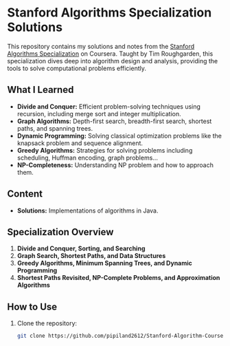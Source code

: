 # Stanford Algorithms Specialization Solutions  

This repository contains my solutions and notes from the [Stanford Algorithms Specialization](https://www.coursera.org/specializations/algorithms) on Coursera. Taught by Tim Roughgarden, this specialization dives deep into algorithm design and analysis, providing the tools to solve computational problems efficiently.  

## What I Learned  
- **Divide and Conquer:** Efficient problem-solving techniques using recursion, including merge sort and integer multiplication.  
- **Graph Algorithms:** Depth-first search, breadth-first search, shortest paths, and spanning trees.  
- **Dynamic Programming:** Solving classical optimization problems like the knapsack problem and sequence alignment.  
- **Greedy Algorithms:** Strategies for solving problems including scheduling, Huffman encoding, graph problems...  
- **NP-Completeness:** Understanding NP problem and how to approach them.  

## Content  
- **Solutions:** Implementations of algorithms in Java.  

## Specialization Overview  
1. **Divide and Conquer, Sorting, and Searching**  
2. **Graph Search, Shortest Paths, and Data Structures**  
3. **Greedy Algorithms, Minimum Spanning Trees, and Dynamic Programming**  
4. **Shortest Paths Revisited, NP-Complete Problems, and Approximation Algorithms**  

## How to Use  
1. Clone the repository:  
   ```bash  
   git clone https://github.com/pipiland2612/Stanford-Algorithm-Course
